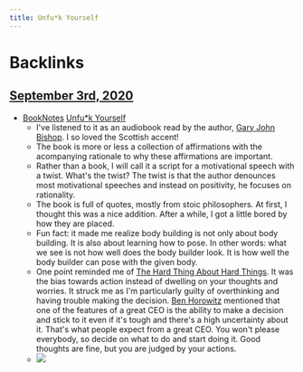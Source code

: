 ```yaml
---
title: Unfu*k Yourself
---
```



# Backlinks
## [September 3rd, 2020](<September 3rd, 2020>)
- [BookNotes](<BookNotes>) [Unfu*k Yourself](<Unfu*k Yourself>)
    - I've listened to it as an audiobook read by the author, [Gary John Bishop](<Gary John Bishop>). I so loved the Scottish accent!
    - The book is more or less a collection of affirmations with the acompanying rationale to why these affirmations are important.
    - Rather than a book, I will call it a script for a motivational speech with a twist. What's the twist? The twist is that the author denounces most motivational speeches and instead on positivity, he focuses on rationality.
    - The book is full of quotes, mostly from stoic philosophers. At first, I thought this was a nice addition. After a while, I got a little bored by how they are placed.
    - Fun fact: it made me realize body building is not only about body building. It is also about learning how to pose. In other words: what we see is not how well does the body builder look. It is how well the body builder can pose with the given body.
    - One point reminded me of [The Hard Thing About Hard Things](<The Hard Thing About Hard Things>). It was the bias towards action instead of dwelling on your thoughts and worries. It struck me as I'm particularly guilty of overthinking and having trouble making the decision. [Ben Horowitz](<Ben Horowitz>) mentioned that one of the features of a great CEO is the ability to make a decision and stick to it even if it's tough and there's a high uncertainty about it. That's what people expect from a great CEO. You won't please everybody, so decide on what to do and start doing it. Good thoughts are fine, but you are judged by your actions.
    - ![](https://firebasestorage.googleapis.com/v0/b/firescript-577a2.appspot.com/o/imgs%2Fapp%2FDoomHammer%2FbBvJPA0taS.png?alt=media&token=884db8d3-ba79-4ccc-aecc-eb6182b417d5)


